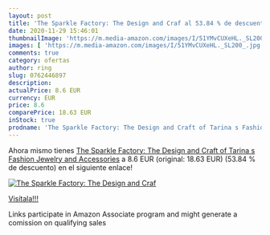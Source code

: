 ```yaml
---
layout: post
title: 'The Sparkle Factory: The Design and Craf al 53.84 % de descuento'
date: 2020-11-29 15:46:01
thumbnailImage: 'https://m.media-amazon.com/images/I/51YMvCUXeHL._SL200_.jpg'
images: [ 'https://m.media-amazon.com/images/I/51YMvCUXeHL._SL200_.jpg' ]
comments: true
category: ofertas
author: ring
slug: 0762446897
description:
actualPrice: 8.6 EUR
currency: EUR
price: 8.6
comparePrice: 18.63 EUR
inStock: true
prodname: 'The Sparkle Factory: The Design and Craft of Tarina s Fashion Jewelry and Accessories'
---
```


Ahora mismo tienes [The Sparkle Factory: The Design and Craft of Tarina s Fashion Jewelry and Accessories](https://www.amazon.es/dp/0762446897/?tag=tolees-21) a 8.6 EUR (original: 18.63 EUR) (53.84 %  de descuento) en el siguiente enlace!

[![The Sparkle Factory: The Design and Craf](https://m.media-amazon.com/images/I/51YMvCUXeHL._SL200_.jpg)](https://www.amazon.es/dp/0762446897/?tag=tolees-21)

[Visítala!!!](https://www.amazon.es/dp/0762446897/?tag=tolees-21)

Links participate in Amazon Associate program and might generate a comission on qualifying sales
